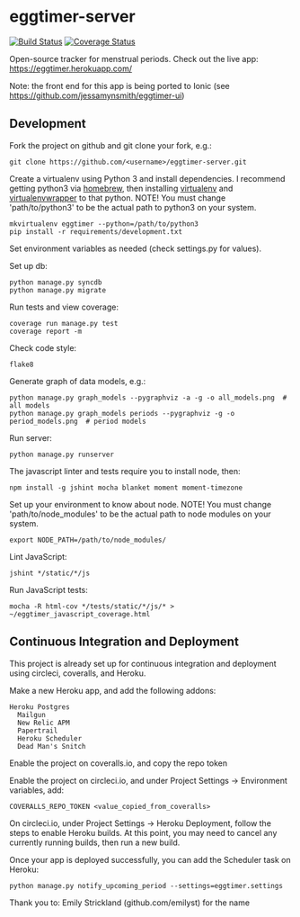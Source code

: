 eggtimer-server
===============

[![Build Status](https://circleci.com/gh/jessamynsmith/eggtimer-server.svg?style=shield)](https://circleci.com/gh/jessamynsmith/eggtimer-server)
[![Coverage Status](https://coveralls.io/repos/jessamynsmith/eggtimer-server/badge.svg?branch=master)](https://coveralls.io/r/jessamynsmith/eggtimer-server?branch=master)

Open-source tracker for menstrual periods. Check out the live app:
https://eggtimer.herokuapp.com/

Note: the front end for this app is being ported to Ionic (see https://github.com/jessamynsmith/eggtimer-ui)

Development
-----------

Fork the project on github and git clone your fork, e.g.:

    git clone https://github.com/<username>/eggtimer-server.git

Create a virtualenv using Python 3 and install dependencies. I recommend getting python3 via [homebrew](http://brew.sh/), then installing [virtualenv](https://virtualenv.pypa.io/en/latest/installation.html) and [virtualenvwrapper](https://virtualenvwrapper.readthedocs.org/en/latest/install.html#basic-installation) to that python. NOTE! You must change 'path/to/python3'
to be the actual path to python3 on your system.

    mkvirtualenv eggtimer --python=/path/to/python3
    pip install -r requirements/development.txt

Set environment variables as needed (check settings.py for values).

Set up db:

    python manage.py syncdb
    python manage.py migrate

Run tests and view coverage:

    coverage run manage.py test
    coverage report -m

Check code style:

    flake8
    
Generate graph of data models, e.g.:

    python manage.py graph_models --pygraphviz -a -g -o all_models.png  # all models
    python manage.py graph_models periods --pygraphviz -g -o period_models.png  # period models

Run server:

    python manage.py runserver
    
The javascript linter and tests require you to install node, then:

    npm install -g jshint mocha blanket moment moment-timezone

Set up your environment to know about node. NOTE! You must change 'path/to/node_modules' to be
the actual path to node modules on your system.

    export NODE_PATH=/path/to/node_modules/

Lint JavaScript:

    jshint */static/*/js
    
Run JavaScript tests:

    mocha -R html-cov */tests/static/*/js/* > ~/eggtimer_javascript_coverage.html
    
    
Continuous Integration and Deployment
-------------------------------------

This project is already set up for continuous integration and deployment using circleci, coveralls,
and Heroku.

Make a new Heroku app, and add the following addons:

    Heroku Postgres
	  Mailgun
	  New Relic APM
	  Papertrail
	  Heroku Scheduler
	  Dead Man's Snitch

Enable the project on coveralls.io, and copy the repo token

Enable the project on circleci.io, and under Project Settings -> Environment variables, add:

    COVERALLS_REPO_TOKEN <value_copied_from_coveralls>
    
On circleci.io, under Project Settings -> Heroku Deployment, follow the steps to enable
Heroku builds. At this point, you may need to cancel any currently running builds, then run
a new build.

Once your app is deployed successfully, you can add the Scheduler task on Heroku:

    python manage.py notify_upcoming_period --settings=eggtimer.settings


Thank you to:
Emily Strickland (github.com/emilyst) for the name
